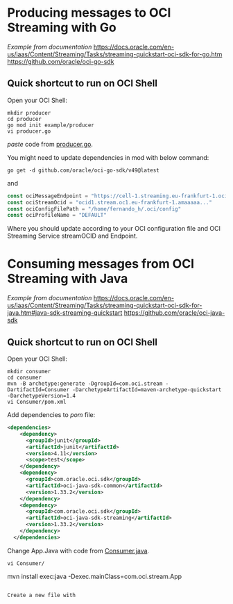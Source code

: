 # Producing messages to OCI Streaming with Go


*Example from documentation* 
https://docs.oracle.com/en-us/iaas/Content/Streaming/Tasks/streaming-quickstart-oci-sdk-for-go.htm
https://github.com/oracle/oci-go-sdk

## Quick shortcut to run on OCI Shell

Open your OCI Shell:


```shell
mkdir producer
cd producer
go mod init example/producer
vi producer.go 
```
*paste* code from  [producer.go](/producer.go/).   

You might need  to update dependencies in mod with below command:

```
go get -d github.com/oracle/oci-go-sdk/v49@latest
```

and 

```Go
const ociMessageEndpoint = "https://cell-1.streaming.eu-frankfurt-1.oci.oraclecloud.com"
const ociStreamOcid = "ocid1.stream.oc1.eu-frankfurt-1.amaaaaa..."
const ociConfigFilePath = "/home/fernando_h/.oci/config"
const ociProfileName = "DEFAULT"
```


Where you should update according to your OCI configuration file and OCI Streaming Service streamOCID and Endpoint.

# Consuming messages from OCI Streaming with Java

*Example from documentation* 
https://docs.oracle.com/en-us/iaas/Content/Streaming/Tasks/streaming-quickstart-oci-sdk-for-java.htm#java-sdk-streaming-quickstart
https://github.com/oracle/oci-java-sdk


## Quick shortcut to run on OCI Shell

Open your OCI Shell:

```shell
mkdir consumer
cd consumer
mvn -B archetype:generate -DgroupId=com.oci.stream -DartifactId=Consumer -DarchetypeArtifactId=maven-archetype-quickstart -DarchetypeVersion=1.4
vi Consumer/pom.xml
```

Add dependencies to *pom* file:
```xml
<dependencies>
    <dependency>
      <groupId>junit</groupId>
      <artifactId>junit</artifactId>
      <version>4.11</version>
      <scope>test</scope>
    </dependency>
    <dependency>
      <groupId>com.oracle.oci.sdk</groupId>
      <artifactId>oci-java-sdk-common</artifactId>
      <version>1.33.2</version>
    </dependency>
    <dependency>
      <groupId>com.oracle.oci.sdk</groupId>
      <artifactId>oci-java-sdk-streaming</artifactId>
      <version>1.33.2</version>
    </dependency>
  </dependencies>
```

Change App.Java with code from [Consumer.java](/producer.go/).
```shell
vi Consumer/
```


mvn install exec:java -Dexec.mainClass=com.oci.stream.App
```

Create a new file with 
